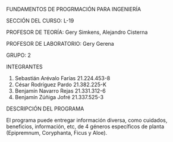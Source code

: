 FUNDAMENTOS DE PROGRMACIÓN PARA INGENIERÍA

SECCIÓN DEL CURSO: L-19

PROFESOR DE TEORÍA: Gery Simkens, Alejandro Cisterna

PROFESOR DE LABORATORIO: Gery Gerena

GRUPO: 2

INTEGRANTES
1. Sebastián Arévalo Farías 21.224.453-8
2. César Rodríguez Pardo 21.382.225-K
3. Benjamín Navarro Rejas 21.331.312-6
4. Benjamín Zúñiga Jofré 21.337.525-3

DESCRIPCIÓN DEL PROGRAMA 

El programa puede entregar información diversa, como cuidados, beneficios, información, etc, de 4 géneros específicos de planta (Epipremnum, Coryphanta, Ficus y Aloe).
